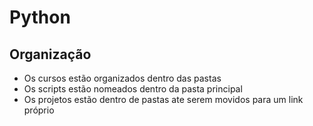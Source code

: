 # Python

## Organização

* Os cursos estão organizados dentro das pastas
* Os scripts estão nomeados dentro da pasta principal
* Os projetos estão dentro de pastas ate serem movidos para um link próprio 